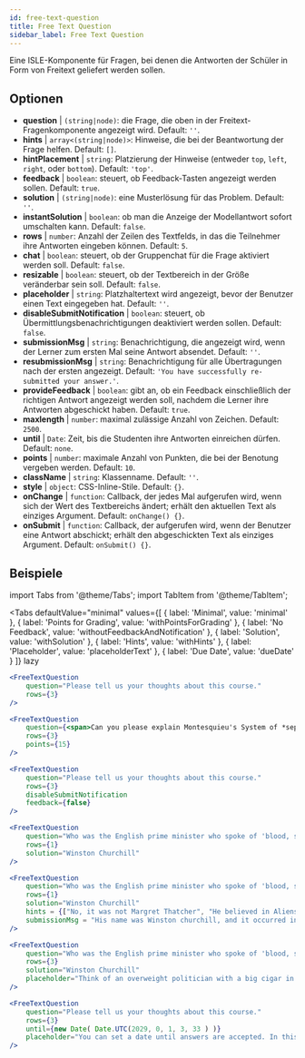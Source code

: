 ```yaml
---
id: free-text-question 
title: Free Text Question
sidebar_label: Free Text Question
---
```


Eine ISLE-Komponente für Fragen, bei denen die Antworten der Schüler in Form von Freitext geliefert werden sollen.

## Optionen

* __question__ | `(string|node)`: die Frage, die oben in der Freitext-Fragenkomponente angezeigt wird. Default: `''`.
* __hints__ | `array<(string|node)>`: Hinweise, die bei der Beantwortung der Frage helfen. Default: `[]`.
* __hintPlacement__ | `string`: Platzierung der Hinweise (entweder `top`, `left`, `right`, oder `bottom`). Default: `'top'`.
* __feedback__ | `boolean`: steuert, ob Feedback-Tasten angezeigt werden sollen. Default: `true`.
* __solution__ | `(string|node)`: eine Musterlösung für das Problem. Default: `''`.
* __instantSolution__ | `boolean`: ob man die Anzeige der Modellantwort sofort umschalten kann. Default: `false`.
* __rows__ | `number`: Anzahl der Zeilen des Textfelds, in das die Teilnehmer ihre Antworten eingeben können. Default: `5`.
* __chat__ | `boolean`: steuert, ob der Gruppenchat für die Frage aktiviert werden soll. Default: `false`.
* __resizable__ | `boolean`: steuert, ob der Textbereich in der Größe veränderbar sein soll. Default: `false`.
* __placeholder__ | `string`: Platzhaltertext wird angezeigt, bevor der Benutzer einen Text eingegeben hat. Default: `''`.
* __disableSubmitNotification__ | `boolean`: steuert, ob Übermittlungsbenachrichtigungen deaktiviert werden sollen. Default: `false`.
* __submissionMsg__ | `string`: Benachrichtigung, die angezeigt wird, wenn der Lerner zum ersten Mal seine Antwort absendet. Default: `''`.
* __resubmissionMsg__ | `string`: Benachrichtigung für alle Übertragungen nach der ersten angezeigt. Default: `'You have successfully re-submitted your answer.'`.
* __provideFeedback__ | `boolean`: gibt an, ob ein Feedback einschließlich der richtigen Antwort angezeigt werden soll, nachdem die Lerner ihre Antworten abgeschickt haben. Default: `true`.
* __maxlength__ | `number`: maximal zulässige Anzahl von Zeichen. Default: `2500`.
* __until__ | `Date`: Zeit, bis die Studenten ihre Antworten einreichen dürfen. Default: `none`.
* __points__ | `number`: maximale Anzahl von Punkten, die bei der Benotung vergeben werden. Default: `10`.
* __className__ | `string`: Klassenname. Default: `''`.
* __style__ | `object`: CSS-Inline-Stile. Default: `{}`.
* __onChange__ | `function`: Callback, der jedes Mal aufgerufen wird, wenn sich der Wert des Textbereichs ändert; erhält den aktuellen Text als einziges Argument. Default: `onChange() {}`.
* __onSubmit__ | `function`: Callback, der aufgerufen wird, wenn der Benutzer eine Antwort abschickt; erhält den abgeschickten Text als einziges Argument. Default: `onSubmit() {}`.


## Beispiele

import Tabs from '@theme/Tabs';
import TabItem from '@theme/TabItem';

<Tabs
    defaultValue="minimal"
    values={[
        { label: 'Minimal', value: 'minimal' },
        { label: 'Points for Grading', value: 'withPointsForGrading' },
        { label: 'No Feedback', value: 'withoutFeedbackAndNotification' },
        { label: 'Solution', value: 'withSolution' },
        { label: 'Hints', value: 'withHints' },
        { label: 'Placeholder', value: 'placeholderText' },
        { label: 'Due Date', value: 'dueDate' }
    ]}
    lazy
>

<TabItem value="minimal" >

```jsx live
<FreeTextQuestion 
    question="Please tell us your thoughts about this course." 
    rows={3} 
/>
```
</TabItem>

<TabItem value="withPointsForGrading" >

```jsx live
<FreeTextQuestion 
    question={<span>Can you please explain Montesquieu's System of *separation of powers*?</span>} 
    rows={3} 
    points={15}
/>
```

</TabItem>

<TabItem value="withoutFeedbackAndNotification" >

```jsx live
<FreeTextQuestion 
    question="Please tell us your thoughts about this course." 
    rows={3}
    disableSubmitNotification 
    feedback={false}
/>
```

</TabItem>

<TabItem value="withSolution" > 

```jsx live
<FreeTextQuestion 
    question="Who was the English prime minister who spoke of 'blood, sweat and tears'?" 
    rows={1} 
    solution="Winston Churchill" 
/>
```

</TabItem>

<TabItem value="withHints" >

```jsx live
<FreeTextQuestion 
    question="Who was the English prime minister who spoke of 'blood, sweat and tears'?" 
    rows={1} 
    solution="Winston Churchill" 
    hints = {["No, it was not Margret Thatcher", "He believed in Aliens by the way", "His first name was Winston - like the guy in 1984"]}
    submissionMsg = "His name was Winston churchill, and it occurred in a speech given by him to the House of Commons of the Parliament of the United Kingdom on 13 May 1940. The speech is sometimes known by that name"
/>
```

</TabItem>

<TabItem value="placeholderText" >

```jsx live
<FreeTextQuestion 
    question="Who was the English prime minister who spoke of 'blood, sweat and tears'?" 
    rows={3} 
    solution="Winston Churchill" 
    placeholder="Think of an overweight politician with a big cigar in his mouth."
/>
```

</TabItem>

<TabItem value="dueDate" >

```jsx live
<FreeTextQuestion 
    question="Please tell us your thoughts about this course." 
    rows={3} 
    until={new Date( Date.UTC(2029, 0, 1, 3, 33 ) )}
    placeholder="You can set a date until answers are accepted. In this case it is 2020, 1st of January, 3:30 am UTC time."
/>
```

</TabItem>

</Tabs>
